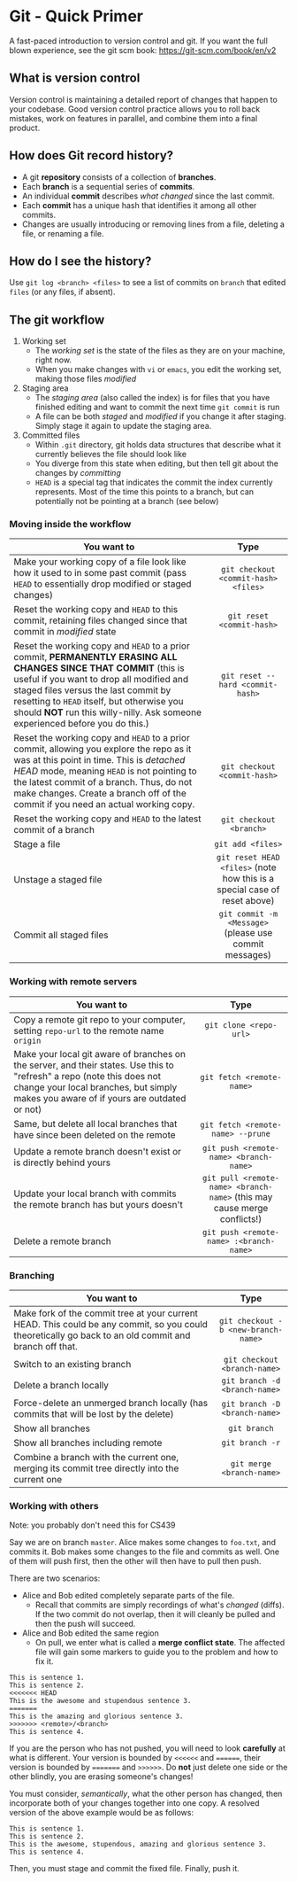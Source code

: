# Git - Quick Primer

A fast-paced introduction to version control and git.
If you want the full blown experience, see the git scm book: https://git-scm.com/book/en/v2

## What is version control
Version control is maintaining a detailed report of changes that happen to your codebase.
Good version control practice allows you to roll back mistakes, work on features in parallel, and combine them into a final product.

## How does Git record history?

* A git **repository** consists of a collection of **branches**.
* Each **branch** is a sequential series of **commits**.
* An individual **commit** describes *what changed* since the last commit.
* Each **commit** has a unique hash that identifies it among all other commits.
* Changes are usually introducing or removing lines from a file, deleting a file, or renaming a file.

## How do I see the history?
Use `git log <branch> <files>` to see a list of commits on `branch` that edited `files` (or any files, if absent).

## The git workflow

1. Working set
   * The *working set* is the state of the files as they are on your machine, right now.
   * When you make changes with `vi` or `emacs`, you edit the working set, making those files *modified*
2. Staging area
   * The *staging area* (also called the index) is for files that you have finished editing and want to commit the next time `git commit` is run
   * A file can be both *staged* and *modified* if you change it after staging. Simply stage it again to update the staging area.
3. Committed files
   * Within `.git` directory, git holds data structures that describe what it currently believes the file should look like
   * You diverge from this state when editing, but then tell git about the changes by *committing*
   * `HEAD` is a special tag that indicates the commit the index currently represents. Most of the time this points to a branch, but can potentially not be pointing at a branch (see below)

### Moving inside the workflow

| You want to       | Type           |
| ------------- |:-------------:|
| Make your working copy of a file look like how it used to in some past commit (pass `HEAD` to essentially drop modified or staged changes) | `git checkout <commit-hash> <files>`|
| Reset the working copy and `HEAD` to this commit, retaining files changed since that commit in *modified* state | `git reset <commit-hash>`|
| Reset the working copy and `HEAD` to a prior commit, **PERMANENTLY ERASING ALL CHANGES SINCE THAT COMMIT** (this is useful if you want to drop all modified and staged files versus the last commit by resetting to `HEAD` itself, but otherwise you should **NOT** run this willy-nilly. Ask someone experienced before you do this.) | `git reset --hard <commit-hash>` |
| Reset the working copy and `HEAD` to a prior commit, allowing you explore the repo as it was at this point in time. This is *detached HEAD* mode, meaning `HEAD` is not pointing to the latest commit of a branch. Thus, do not make changes. Create a branch off of the commit if you need an actual working copy. | `git checkout <commit-hash>` |
| Reset the working copy and `HEAD` to the latest commit of a branch | `git checkout <branch>`
| Stage a file | `git add <files>`
| Unstage a staged file | `git reset HEAD <files>` (note how this is a special case of reset above) |
| Commit all staged files | `git commit -m <Message>` (please use commit messages) |

### Working with remote servers
| You want to       | Type           |
| ------------- |:-------------:|
| Copy a remote git repo to your computer, setting `repo-url` to the remote name `origin` | `git clone <repo-url>`
| Make your local git aware of branches on the server, and their states. Use this to "refresh" a repo (note this does not change your local branches, but simply makes you aware of if yours are outdated or not) | `git fetch <remote-name>` |
| Same, but delete all local branches that have since been deleted on the remote | `git fetch <remote-name> --prune` |
| Update a remote branch doesn't exist or is directly behind yours | `git push <remote-name> <branch-name>` |
| Update your local branch with commits the remote branch has but yours doesn't | `git pull <remote-name> <branch-name>` (this may cause merge conflicts!) |
| Delete a remote branch | `git push <remote-name> :<branch-name>` |

### Branching
| You want to       | Type           |
| ------------- |:-------------:|
| Make fork of the commit tree at your current HEAD. This could be any commit, so you could theoretically go back to an old commit and branch off that. | `git checkout -b <new-branch-name>` |
| Switch to an existing branch | `git checkout <branch-name>` |
| Delete a branch locally | `git branch -d <branch-name>` |
| Force-delete an unmerged branch locally (has commits that will be lost by the delete) | `git branch -D <branch-name>` |
| Show all branches | `git branch` |
| Show all branches including remote | `git branch -r` |
| Combine a branch with the current one, merging its commit tree directly into the current one | `git merge <branch-name>` |

### Working with others
Note: you probably don't need this for CS439

Say we are on branch `master`. Alice makes some changes to `foo.txt`, and commits it. Bob makes some changes to the file and commits as well. 
One of them will push first, then the other will then have to pull then push.

There are two scenarios:
* Alice and Bob edited completely separate parts of the file.
    - Recall that commits are simply recordings of what's *changed* (diffs). If the two commit do not overlap, then it will cleanly be pulled and then the push will succeed.
* Alice and Bob edited the same region
    - On pull, we enter what is called a **merge conflict state**. The affected file will gain some markers to guide you to the problem and how to fix it.

```
This is sentence 1.
This is sentence 2.
<<<<<<< HEAD
This is the awesome and stupendous sentence 3.
=======
This is the amazing and glorious sentence 3.
>>>>>>> <remote>/<branch>
This is sentence 4.
```

If you are the person who has not pushed, you will need to look **carefully** at what is different. Your version is bounded by `<<<<<<` and `======`, their version is bounded by `=======` and `>>>>>>`. Do **not** just delete one side or the other blindly, you are erasing someone's changes!

You must consider, *semantically*, what the other person has changed, then incorporate both of your changes together into one copy. A resolved version of the above example would be as follows:

```
This is sentence 1.
This is sentence 2.
This is the awesome, stupendous, amazing and glorious sentence 3.
This is sentence 4.
```

Then, you must stage and commit the fixed file. Finally, push it.

